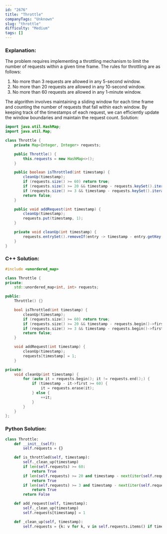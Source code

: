 ```yaml
---
id: "2676"
title: "Throttle"
companyTags: "Unknown"
slug: "throttle"
difficulty: "Medium"
tags: []
---
```


### Explanation:
The problem requires implementing a throttling mechanism to limit the number of requests within a given time frame. The rules for throttling are as follows:
1. No more than 3 requests are allowed in any 5-second window.
2. No more than 20 requests are allowed in any 10-second window.
3. No more than 60 requests are allowed in any 1-minute window.

The algorithm involves maintaining a sliding window for each time frame and counting the number of requests that fall within each window. By keeping track of the timestamps of each request, we can efficiently update the window boundaries and maintain the request count.
 Solution:
```java
import java.util.HashMap;
import java.util.Map;

class Throttle {
    private Map<Integer, Integer> requests;

    public Throttle() {
        this.requests = new HashMap<>();
    }

    public boolean isThrottled(int timestamp) {
        cleanUp(timestamp);
        if (requests.size() >= 60) return true;
        if (requests.size() >= 20 && timestamp - requests.keySet().iterator().next() < 10) return true;
        if (requests.size() >= 3 && timestamp - requests.keySet().iterator().next() < 5) return true;
        return false;
    }

    public void addRequest(int timestamp) {
        cleanUp(timestamp);
        requests.put(timestamp, 1);
    }

    private void cleanUp(int timestamp) {
        requests.entrySet().removeIf(entry -> timestamp - entry.getKey() >= 60);
    }
}
```

### C++ Solution:
```cpp
#include <unordered_map>

class Throttle {
private:
    std::unordered_map<int, int> requests;

public:
    Throttle() {}

    bool isThrottled(int timestamp) {
        cleanUp(timestamp);
        if (requests.size() >= 60) return true;
        if (requests.size() >= 20 && timestamp - requests.begin()->first < 10) return true;
        if (requests.size() >= 3 && timestamp - requests.begin()->first < 5) return true;
        return false;
    }

    void addRequest(int timestamp) {
        cleanUp(timestamp);
        requests[timestamp] = 1;
    }

private:
    void cleanUp(int timestamp) {
        for (auto it = requests.begin(); it != requests.end();) {
            if (timestamp - it->first >= 60) {
                it = requests.erase(it);
            } else {
                ++it;
            }
        }
    }
};
```

### Python Solution:
```python
class Throttle:
    def __init__(self):
        self.requests = {}

    def is_throttled(self, timestamp):
        self._clean_up(timestamp)
        if len(self.requests) >= 60:
            return True
        if len(self.requests) >= 20 and timestamp - next(iter(self.requests)) < 10:
            return True
        if len(self.requests) >= 3 and timestamp - next(iter(self.requests)) < 5:
            return True
        return False

    def add_request(self, timestamp):
        self._clean_up(timestamp)
        self.requests[timestamp] = 1

    def _clean_up(self, timestamp):
        self.requests = {k: v for k, v in self.requests.items() if timestamp - k < 60}
```